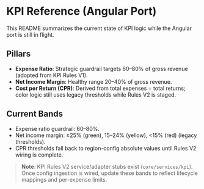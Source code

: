 # KPI Reference (Angular Port)

This README summarizes the current state of KPI logic while the Angular port is still in flight.

## Pillars

- **Expense Ratio**: Strategic guardrail targets 60–80% of gross revenue (adopted from KPI Rules V1).
- **Net Income Margin**: Healthy range 20–40% of gross revenue.
- **Cost per Return (CPR)**: Derived from total expenses ÷ total returns; color logic still uses legacy thresholds while Rules V2 is staged.

## Current Bands

- Expense ratio guardrail: 60–80%.
- Net income margin: ≥25% (green), 15–24% (yellow), <15% (red) (legacy thresholds).
- CPR thresholds fall back to region-config absolute values until Rules V2 wiring is complete.

> **Note**: KPI Rules V2 service/adapter stubs exist (`core/services/kpi`). Once config ingestion is wired, update these bands to reflect lifecycle mappings and per-expense limits.
